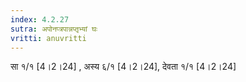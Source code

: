 ```yaml
---
index: 4.2.27
sutra: अपोनप्त्रपान्नप्तृभ्यां घः
vritti: anuvritti
---
```


सा १/१ [4।2।24] , अस्य  ६/१  [4।2।24], देवता  १/१ [4।2।24]